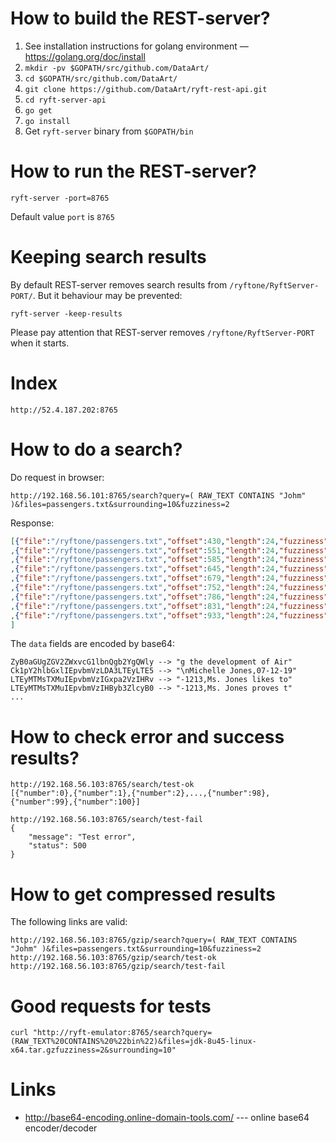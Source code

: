 
# How to build the REST-server?

1. See installation instructions for golang environment — https://golang.org/doc/install
2. ``mkdir -pv $GOPATH/src/github.com/DataArt/``
3. ``cd $GOPATH/src/github.com/DataArt/``
4. ``git clone https://github.com/DataArt/ryft-rest-api.git``
5. ``cd ryft-server-api``
7. ``go get``
8. ``go install``
9. Get ``ryft-server`` binary from ``$GOPATH/bin``

# How to run the REST-server?

```
ryft-server -port=8765
```
Default value ``port`` is ``8765``

# Keeping search results

By default REST-server removes search results from ``/ryftone/RyftServer-PORT/``. But it behaviour may be prevented:

```
ryft-server -keep-results
```
Please pay attention that REST-server removes ``/ryftone/RyftServer-PORT`` when it starts.

# Index

```
http://52.4.187.202:8765
```

# How to do a search?
Do request in browser:

```
http://192.168.56.101:8765/search?query=( RAW_TEXT CONTAINS "Johm" )&files=passengers.txt&surrounding=10&fuzziness=2
```
Response:

```json
[{"file":"/ryftone/passengers.txt","offset":430,"length":24,"fuzziness":2,"data":"ZyB0aGUgZGV2ZWxvcG1lbnQgb2YgQWly"}
,{"file":"/ryftone/passengers.txt","offset":551,"length":24,"fuzziness":2,"data":"Ck1pY2hlbGxlIEpvbmVzLDA3LTEyLTE5"}
,{"file":"/ryftone/passengers.txt","offset":585,"length":24,"fuzziness":2,"data":"LTEyMTMsTXMuIEpvbmVzIGxpa2VzIHRv"}
,{"file":"/ryftone/passengers.txt","offset":645,"length":24,"fuzziness":2,"data":"Ck1pc2hlbGxlIEpvbmVzLDA3LTEyLTE5"}
,{"file":"/ryftone/passengers.txt","offset":679,"length":24,"fuzziness":2,"data":"LTEyMTMsTXMuIEpvbmVzIHByb3ZlcyB0"}
,{"file":"/ryftone/passengers.txt","offset":752,"length":24,"fuzziness":2,"data":"LgpNaWNoZWxlIEpvbmVzLDA3LTEyLTE5"}
,{"file":"/ryftone/passengers.txt","offset":786,"length":24,"fuzziness":2,"data":"LTEyMTMsTXMuIEpvbmVzIG9uY2UgYWdh"}
,{"file":"/ryftone/passengers.txt","offset":831,"length":24,"fuzziness":2,"data":"c24ndCBoYXZlIGNvbW1hbmQgb3ZlciB0"}
,{"file":"/ryftone/passengers.txt","offset":933,"length":24,"fuzziness":2,"data":"bmFtZSAnVCcuIE5vIG1vcmUuIE5vIGxl"}
]
```

The ``data`` fields are encoded by base64: 
```
ZyB0aGUgZGV2ZWxvcG1lbnQgb2YgQWly --> "g the development of Air"
Ck1pY2hlbGxlIEpvbmVzLDA3LTEyLTE5 --> "\nMichelle Jones,07-12-19"
LTEyMTMsTXMuIEpvbmVzIGxpa2VzIHRv --> "-1213,Ms. Jones likes to"
LTEyMTMsTXMuIEpvbmVzIHByb3ZlcyB0 --> "-1213,Ms. Jones proves t"
...

```


# How to check error and success results?
```
http://192.168.56.103:8765/search/test-ok 
[{"number":0},{"number":1},{"number":2},...,{"number":98},{"number":99},{"number":100}]
```

```
http://192.168.56.103:8765/search/test-fail
{
    "message": "Test error",
    "status": 500
}
```

# How to get compressed results

The following links are valid:

```
http://192.168.56.103:8765/gzip/search?query=( RAW_TEXT CONTAINS "Johm" )&files=passengers.txt&surrounding=10&fuzziness=2
http://192.168.56.103:8765/gzip/search/test-ok 
http://192.168.56.103:8765/gzip/search/test-fail
```

# Good requests for tests

```
curl "http://ryft-emulator:8765/search?query=(RAW_TEXT%20CONTAINS%20%22bin%22)&files=jdk-8u45-linux-x64.tar.gzfuzziness=2&surrounding=10"
```



# Links
 * http://base64-encoding.online-domain-tools.com/ --- online base64 encoder/decoder

